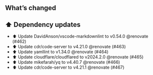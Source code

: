 ## What’s changed
## ⬆️ Dependency updates

- ⬆️ Update DavidAnson/vscode-markdownlint to v0.54.0 @renovate (#462)
- ⬆️ Update cdr/code-server to v4.21.0 @renovate (#463)
- ⬆️ Update yamllint to v1.34.0 @renovate (#464)
- ⬆️ Update cloudflare/cloudflared to v2024.2.0 @renovate (#465)
- ⬆️ Update mikefarah/yq to v4.40.7 @renovate (#466)
- ⬆️ Update cdr/code-server to v4.21.1 @renovate (#467)
